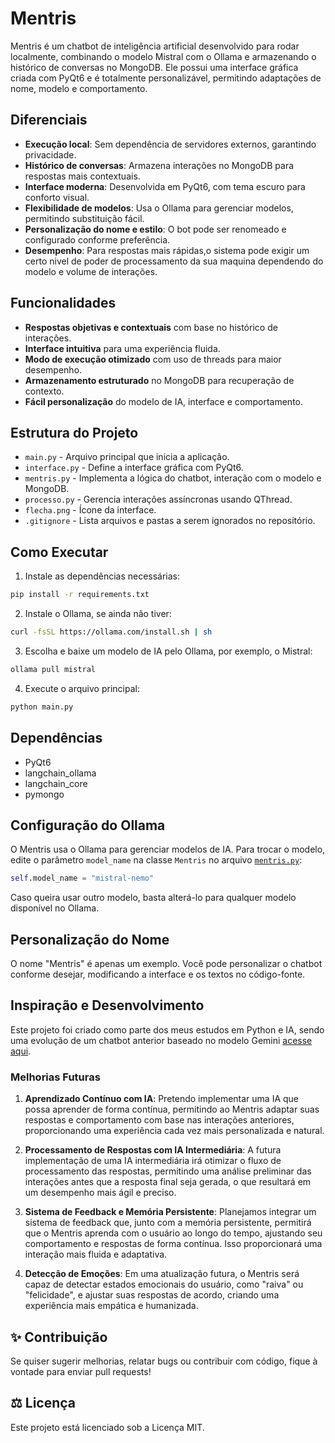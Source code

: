 # Mentris

Mentris é um chatbot de inteligência artificial desenvolvido para rodar localmente, combinando o modelo Mistral com o Ollama e armazenando o histórico de conversas no MongoDB. Ele possui uma interface gráfica criada com PyQt6 e é totalmente personalizável, permitindo adaptações de nome, modelo e comportamento.

## Diferenciais

- **Execução local**: Sem dependência de servidores externos, garantindo privacidade.
- **Histórico de conversas**: Armazena interações no MongoDB para respostas mais contextuais.
- **Interface moderna**: Desenvolvida em PyQt6, com tema escuro para conforto visual.
- **Flexibilidade de modelos**: Usa o Ollama para gerenciar modelos, permitindo substituição fácil.
- **Personalização do nome e estilo**: O bot pode ser renomeado e configurado conforme preferência.
- **Desempenho**: Para respostas mais rápidas,o sistema pode exigir um certo nivel de poder de processamento da sua maquina dependendo do modelo e volume de interações.

## Funcionalidades

- **Respostas objetivas e contextuais** com base no histórico de interações.
- **Interface intuitiva** para uma experiência fluida.
- **Modo de execução otimizado** com uso de threads para maior desempenho.
- **Armazenamento estruturado** no MongoDB para recuperação de contexto.
- **Fácil personalização** do modelo de IA, interface e comportamento.

## Estrutura do Projeto

- `main.py` - Arquivo principal que inicia a aplicação.
- `interface.py` - Define a interface gráfica com PyQt6.
- `mentris.py` - Implementa a lógica do chatbot, interação com o modelo e MongoDB.
- `processo.py` - Gerencia interações assíncronas usando QThread.
- `flecha.png` - Ícone da interface.
- `.gitignore` - Lista arquivos e pastas a serem ignorados no repositório.

## Como Executar

1. Instale as dependências necessárias:

```sh
pip install -r requirements.txt
```

2. Instale o Ollama, se ainda não tiver:

```sh
curl -fsSL https://ollama.com/install.sh | sh
```

3. Escolha e baixe um modelo de IA pelo Ollama, por exemplo, o Mistral:

```sh
ollama pull mistral
```

4. Execute o arquivo principal:

```sh
python main.py
```

## Dependências

- PyQt6
- langchain\_ollama
- langchain\_core
- pymongo

## Configuração do Ollama

O Mentris usa o Ollama para gerenciar modelos de IA. Para trocar o modelo, edite o parâmetro `model_name` na classe `Mentris` no arquivo [`mentris.py`](mentris.py):

```python
self.model_name = "mistral-nemo"
```

Caso queira usar outro modelo, basta alterá-lo para qualquer modelo disponível no Ollama.

## Personalização do Nome

O nome "Mentris" é apenas um exemplo. Você pode personalizar o chatbot conforme desejar, modificando a interface e os textos no código-fonte.

## Inspiração e Desenvolvimento

Este projeto foi criado como parte dos meus estudos em Python e IA, sendo uma evolução de um chatbot anterior baseado no modelo Gemini [acesse aqui](https://github.com/Weverson-SR/Projeto_ChatBot).

### Melhorias Futuras

1. **Aprendizado Contínuo com IA**: Pretendo implementar uma IA que possa aprender de forma contínua, permitindo ao Mentris adaptar suas respostas e comportamento com base nas interações anteriores, proporcionando uma experiência cada vez mais personalizada e natural.

2. **Processamento de Respostas com IA Intermediária**: A futura implementação de uma IA intermediária irá otimizar o fluxo de processamento das respostas, permitindo uma análise preliminar das interações antes que a resposta final seja gerada, o que resultará em um desempenho mais ágil e preciso.

3. **Sistema de Feedback e Memória Persistente**: Planejamos integrar um sistema de feedback que, junto com a memória persistente, permitirá que o Mentris aprenda com o usuário ao longo do tempo, ajustando seu comportamento e respostas de forma contínua. Isso proporcionará uma interação mais fluida e adaptativa.

4. **Detecção de Emoções**: Em uma atualização futura, o Mentris será capaz de detectar estados emocionais do usuário, como "raiva" ou "felicidade", e ajustar suas respostas de acordo, criando uma experiência mais empática e humanizada.

## ✨ Contribuição

Se quiser sugerir melhorias, relatar bugs ou contribuir com código, fique à vontade para enviar pull requests!

## ⚖️ Licença

Este projeto está licenciado sob a Licença MIT.
